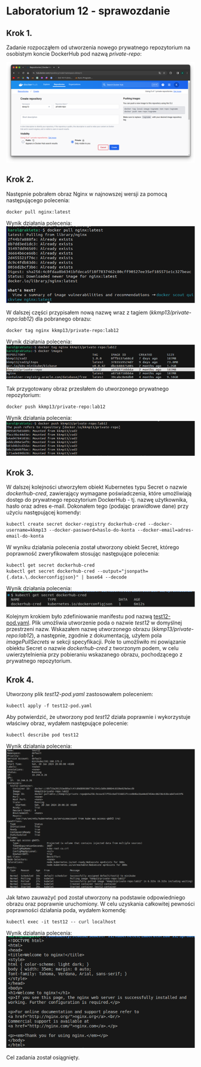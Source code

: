 # Laboratorium 12 - sprawozdanie

## Krok 1.
Zadanie rozpocząłem od utworzenia nowego prywatnego repozytorium na osobistym koncie DockerHub pod nazwą *private-repo*:  

![1](img/1.png)

## Krok 2.
Następnie pobrałem obraz Nginx w najnowszej wersji za pomocą następującego polecenia:  

```
docker pull nginx:latest
```

Wynik działania polecenia:  
![2](img/2.png)


W dalszej części przypisałem nową nazwę wraz z tagiem (*kkmp13/private-repo:lab12*) dla pobranego obrazu:

```
docker tag nginx kkmp13/private-repo:lab12
```


Wynik działania polecenia:  
![3](img/3.png)

Tak przygotowany obraz przesłałem do utworzonego prywatnego repozytorium:

```
docker push kkmp13/private-repo:lab12
```

Wynik działania polecenia:  
![4](img/4.png)

## Krok 3.
W dalszej kolejności utworzyłem obiekt Kubernetes typu Secret o nazwie *dockerhub-cred*, zawierający wymagane poświadczenia, które umożliwiają dostęp do prywatnego repozytorium DockerHub - tj. nazwę użytkownika, hasło oraz adres e-mail. Dokonałem tego (podając prawidłowe dane) przy użyciu następującej komendy:

```
kubectl create secret docker-registry dockerhub-cred --docker-username=kkmp13 --docker-password=haslo-do-konta --docker-email=adres-email-do-konta
```

W wyniku działania polecenia został utworzony obiekt Secret, którego poprawność zweryfikowałem stosując następujące polecenia:

```
kubectl get secret dockerhub-cred
kubectl get secret dockerhub-cred --output="jsonpath={.data.\.dockerconfigjson}" | base64 --decode
```

Wynik działania polecenia:  
![5](img/5.png)

Kolejnym krokiem było zdefiniowanie manifestu pod nazwą [test12-pod.yaml](https://github.com/kkmp/Lab12_PFSwChO/blob/main/test12-pod.yaml). Plik umożliwia utworzenie poda o nazwie *test12* w domyślnej przestrzeni nazw. Wskazałem nazwę utworzonego obrazu (*kkmp13/private-repo:lab12*), a następnie, zgodnie z dokumentacją, użyłem pola *imagePullSecrets* w sekcji specyfikacji. Pole to umożliwiło mi powiązanie  obiektu Secret o nazwie *dockerhub-cred* z tworzonym podem, w celu uwierzytelnienia przy pobieraniu wskazanego obrazu, pochodzącego z prywatnego repozytorium.


## Krok 4. 
Utworzony plik *test12-pod.yaml* zastosowałem poleceniem:

```
kubectl apply -f test12-pod.yaml
```

Aby potwierdzić, że utworzony pod *test12* działa poprawnie i wykorzystuje właściwy obraz, wydałem następujące polecenie:

```
kubectl describe pod test12
```

Wynik działania polecenia:
![6](img/6.png)

Jak łatwo zauważyć pod został utworzony na podstawie odpowiedniego obrazu oraz poprawnie uruchomiony. W celu uzyskania całkowitej pewności poprawności działania poda, wydałem komendę:

```
kubectl exec -it test12 -- curl localhost
```

Wynik działania polecenia:  
![7](img/7.png)

Cel zadania został osiągnięty.